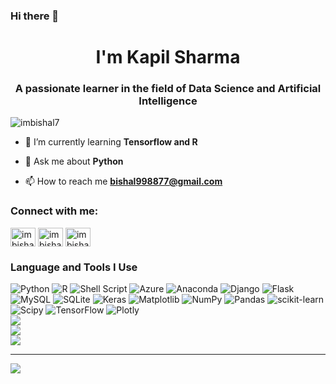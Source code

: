 ### Hi there 👋
<h1 align="center"> I'm Kapil Sharma</h1>
<h3 align="center">A passionate learner in the field of Data Science and Artificial Intelligence</h3>

<p align="left"> <img src="https://komarev.com/ghpvc/?username=imbishal7&label=Profile%20views&color=0e75b6&style=flat" alt="imbishal7" /> </p>

- 🌱 I’m currently learning **Tensorflow and R**

- 💬 Ask me about **Python**

- 📫 How to reach me **bishal998877@gmail.com**

<h3 align="left">Connect with me:</h3>
<p align="left">
<a href="https://linkedin.com/in/imbishal7" target="blank"><img align="center" src="https://raw.githubusercontent.com/rahuldkjain/github-profile-readme-generator/master/src/images/icons/Social/linked-in-alt.svg" alt="imbishal7" height="30" width="40" /></a>
<a href="https://kaggle.com/imbishal7" target="blank"><img align="center" src="https://raw.githubusercontent.com/rahuldkjain/github-profile-readme-generator/master/src/images/icons/Social/kaggle.svg" alt="imbishal7" height="30" width="40" /></a>
<a href="https://fb.com/imbishal7" target="blank"><img align="center" src="https://raw.githubusercontent.com/rahuldkjain/github-profile-readme-generator/master/src/images/icons/Social/facebook.svg" alt="imbishal7" height="30" width="40" /></a>
</p>

<h3> Language and Tools I Use</h3>

![Python](https://img.shields.io/badge/python-3670A0?style=for-the-badge&logo=python&logoColor=ffdd54) ![R](https://img.shields.io/badge/r-%23276DC3.svg?style=for-the-badge&logo=r&logoColor=white) ![Shell Script](https://img.shields.io/badge/shell_script-%23121011.svg?style=for-the-badge&logo=gnu-bash&logoColor=white) ![Azure](https://img.shields.io/badge/azure-%230072C6.svg?style=for-the-badge&logo=microsoftazure&logoColor=white) ![Anaconda](https://img.shields.io/badge/Anaconda-%2344A833.svg?style=for-the-badge&logo=anaconda&logoColor=white) ![Django](https://img.shields.io/badge/django-%23092E20.svg?style=for-the-badge&logo=django&logoColor=white) ![Flask](https://img.shields.io/badge/flask-%23000.svg?style=for-the-badge&logo=flask&logoColor=white) ![MySQL](https://img.shields.io/badge/mysql-%2300000f.svg?style=for-the-badge&logo=mysql&logoColor=white) ![SQLite](https://img.shields.io/badge/sqlite-%2307405e.svg?style=for-the-badge&logo=sqlite&logoColor=white) ![Keras](https://img.shields.io/badge/Keras-%23D00000.svg?style=for-the-badge&logo=Keras&logoColor=white) ![Matplotlib](https://img.shields.io/badge/Matplotlib-%23ffffff.svg?style=for-the-badge&logo=Matplotlib&logoColor=black) ![NumPy](https://img.shields.io/badge/numpy-%23013243.svg?style=for-the-badge&logo=numpy&logoColor=white) ![Pandas](https://img.shields.io/badge/pandas-%23150458.svg?style=for-the-badge&logo=pandas&logoColor=white) ![scikit-learn](https://img.shields.io/badge/scikit--learn-%23F7931E.svg?style=for-the-badge&logo=scikit-learn&logoColor=white) ![Scipy](https://img.shields.io/badge/SciPy-%230C55A5.svg?style=for-the-badge&logo=scipy&logoColor=%white) ![TensorFlow](https://img.shields.io/badge/TensorFlow-%23FF6F00.svg?style=for-the-badge&logo=TensorFlow&logoColor=white) ![Plotly](https://img.shields.io/badge/Plotly-%233F4F75.svg?style=for-the-badge&logo=plotly&logoColor=white)
<br>
![](https://github-readme-stats.vercel.app/api?username=imbishal7&theme=dracula&hide_border=false&include_all_commits=true&count_private=true)<br/>
![](https://github-readme-streak-stats.herokuapp.com/?user=imbishal7&theme=dracula&hide_border=false)<br/>
![](https://github-readme-stats.vercel.app/api/top-langs/?username=imbishal7&theme=dracula&hide_border=false&include_all_commits=true&count_private=true&layout=compact)

---
[![](https://visitcount.itsvg.in/api?id=imbishal7&icon=0&color=0)](https://visitcount.itsvg.in)
